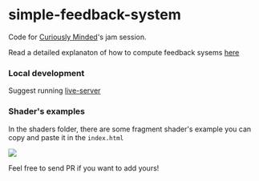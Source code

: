 # simple-feedback-system

Code for [Curiously Minded](https://www.curiouslyminded.xyz/)'s jam session.

Read a detailed explanaton of how to compute feedback sysems [here](https://solquemal.com/seeds/feedback-systems)

### Local development
Suggest running [live-server](https://github.com/tapio/live-server)

### Shader's examples
In the shaders folder, there are some fragment shader's example you can copy and paste it in the `index.html`

![](/heart.gif)

Feel free to send PR if you want to add yours!
